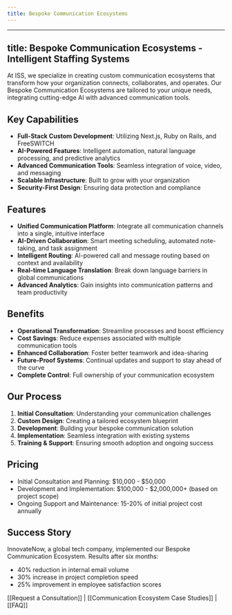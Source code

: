 ```yaml
---
title: Bespoke Communication Ecosystems
---
```

---
title: Bespoke Communication Ecosystems - Intelligent Staffing Systems
---

At ISS, we specialize in creating custom communication ecosystems that transform how your organization connects, collaborates, and operates. Our Bespoke Communication Ecosystems are tailored to your unique needs, integrating cutting-edge AI with advanced communication tools.

## Key Capabilities

- **Full-Stack Custom Development**: Utilizing Next.js, Ruby on Rails, and FreeSWITCH
- **AI-Powered Features**: Intelligent automation, natural language processing, and predictive analytics
- **Advanced Communication Tools**: Seamless integration of voice, video, and messaging
- **Scalable Infrastructure**: Built to grow with your organization
- **Security-First Design**: Ensuring data protection and compliance

## Features

- **Unified Communication Platform**: Integrate all communication channels into a single, intuitive interface
- **AI-Driven Collaboration**: Smart meeting scheduling, automated note-taking, and task assignment
- **Intelligent Routing**: AI-powered call and message routing based on context and availability
- **Real-time Language Translation**: Break down language barriers in global communications
- **Advanced Analytics**: Gain insights into communication patterns and team productivity

## Benefits

- **Operational Transformation**: Streamline processes and boost efficiency
- **Cost Savings**: Reduce expenses associated with multiple communication tools
- **Enhanced Collaboration**: Foster better teamwork and idea-sharing
- **Future-Proof Systems**: Continual updates and support to stay ahead of the curve
- **Complete Control**: Full ownership of your communication ecosystem

## Our Process

1. **Initial Consultation**: Understanding your communication challenges
2. **Custom Design**: Creating a tailored ecosystem blueprint
3. **Development**: Building your bespoke communication solution
4. **Implementation**: Seamless integration with existing systems
5. **Training & Support**: Ensuring smooth adoption and ongoing success

## Pricing

- Initial Consultation and Planning: $10,000 - $50,000
- Development and Implementation: $100,000 - $2,000,000+ (based on project scope)
- Ongoing Support and Maintenance: 15-20% of initial project cost annually

## Success Story

InnovateNow, a global tech company, implemented our Bespoke Communication Ecosystem. Results after six months:
- 40% reduction in internal email volume
- 30% increase in project completion speed
- 25% improvement in employee satisfaction scores

[[Request a Consultation]] | [[Communication Ecosystem Case Studies]] | [[FAQ]]
